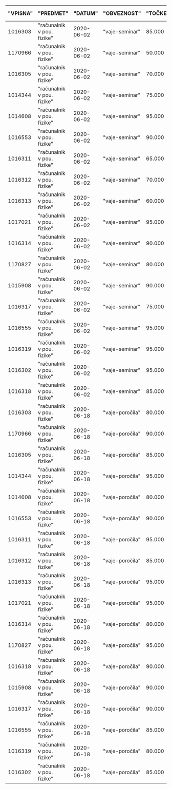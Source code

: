 | "VPISNA" | "PREDMET"                  | "DATUM"    | "OBVEZNOST"     | "TOČKE" | "OCENA [%]" |
|----------|----------------------------|------------|-----------------|---------|-------------|
| 1016303  | "računalnik v pou. fizike" | 2020-06-02 | "vaje-seminar"  | 85.000  | 85.0        |
| 1170966  | "računalnik v pou. fizike" | 2020-06-02 | "vaje-seminar"  | 50.000  | 50.0        |
| 1016305  | "računalnik v pou. fizike" | 2020-06-02 | "vaje-seminar"  | 70.000  | 70.0        |
| 1014344  | "računalnik v pou. fizike" | 2020-06-02 | "vaje-seminar"  | 75.000  | 75.0        |
| 1014608  | "računalnik v pou. fizike" | 2020-06-02 | "vaje-seminar"  | 95.000  | 95.0        |
| 1016553  | "računalnik v pou. fizike" | 2020-06-02 | "vaje-seminar"  | 90.000  | 90.0        |
| 1016311  | "računalnik v pou. fizike" | 2020-06-02 | "vaje-seminar"  | 65.000  | 65.0        |
| 1016312  | "računalnik v pou. fizike" | 2020-06-02 | "vaje-seminar"  | 70.000  | 70.0        |
| 1016313  | "računalnik v pou. fizike" | 2020-06-02 | "vaje-seminar"  | 60.000  | 60.0        |
| 1017021  | "računalnik v pou. fizike" | 2020-06-02 | "vaje-seminar"  | 95.000  | 95.0        |
| 1016314  | "računalnik v pou. fizike" | 2020-06-02 | "vaje-seminar"  | 90.000  | 90.0        |
| 1170827  | "računalnik v pou. fizike" | 2020-06-02 | "vaje-seminar"  | 80.000  | 80.0        |
| 1015908  | "računalnik v pou. fizike" | 2020-06-02 | "vaje-seminar"  | 90.000  | 90.0        |
| 1016317  | "računalnik v pou. fizike" | 2020-06-02 | "vaje-seminar"  | 75.000  | 75.0        |
| 1016555  | "računalnik v pou. fizike" | 2020-06-02 | "vaje-seminar"  | 95.000  | 95.0        |
| 1016319  | "računalnik v pou. fizike" | 2020-06-02 | "vaje-seminar"  | 95.000  | 95.0        |
| 1016302  | "računalnik v pou. fizike" | 2020-06-02 | "vaje-seminar"  | 95.000  | 95.0        |
| 1016318  | "računalnik v pou. fizike" | 2020-06-02 | "vaje-seminar"  | 85.000  | 85.0        |
| 1016303  | "računalnik v pou. fizike" | 2020-06-18 | "vaje-poročila" | 80.000  | 80.0        |
| 1170966  | "računalnik v pou. fizike" | 2020-06-18 | "vaje-poročila" | 90.000  | 90.0        |
| 1016305  | "računalnik v pou. fizike" | 2020-06-18 | "vaje-poročila" | 85.000  | 85.0        |
| 1014344  | "računalnik v pou. fizike" | 2020-06-18 | "vaje-poročila" | 95.000  | 95.0        |
| 1014608  | "računalnik v pou. fizike" | 2020-06-18 | "vaje-poročila" | 80.000  | 80.0        |
| 1016553  | "računalnik v pou. fizike" | 2020-06-18 | "vaje-poročila" | 90.000  | 90.0        |
| 1016311  | "računalnik v pou. fizike" | 2020-06-18 | "vaje-poročila" | 95.000  | 95.0        |
| 1016312  | "računalnik v pou. fizike" | 2020-06-18 | "vaje-poročila" | 85.000  | 85.0        |
| 1016313  | "računalnik v pou. fizike" | 2020-06-18 | "vaje-poročila" | 95.000  | 95.0        |
| 1017021  | "računalnik v pou. fizike" | 2020-06-18 | "vaje-poročila" | 95.000  | 95.0        |
| 1016314  | "računalnik v pou. fizike" | 2020-06-18 | "vaje-poročila" | 80.000  | 80.0        |
| 1170827  | "računalnik v pou. fizike" | 2020-06-18 | "vaje-poročila" | 95.000  | 95.0        |
| 1016318  | "računalnik v pou. fizike" | 2020-06-18 | "vaje-poročila" | 90.000  | 90.0        |
| 1015908  | "računalnik v pou. fizike" | 2020-06-18 | "vaje-poročila" | 90.000  | 90.0        |
| 1016317  | "računalnik v pou. fizike" | 2020-06-18 | "vaje-poročila" | 90.000  | 90.0        |
| 1016555  | "računalnik v pou. fizike" | 2020-06-18 | "vaje-poročila" | 85.000  | 85.0        |
| 1016319  | "računalnik v pou. fizike" | 2020-06-18 | "vaje-poročila" | 80.000  | 80.0        |
| 1016302  | "računalnik v pou. fizike" | 2020-06-18 | "vaje-poročila" | 85.000  | 85.0        |
